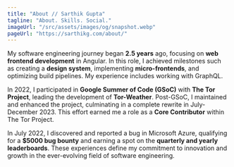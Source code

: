 ```yaml
---
title: "About // Sarthik Gupta"
tagline: "About. Skills. Social."
imageUrl: "/src/assets/images/og/snapshot.webp"
pageUrl: "https://sarthikg.com/about/"
---
```


My software engineering journey began **2.5 years** ago, focusing on **web frontend development** in Angular. In this role, I achieved milestones such as creating a **design system**, implementing **micro-frontends**, and optimizing build pipelines. My experience includes working with GraphQL.

In 2022, I participated in **Google Summer of Code (GSoC)** with **The Tor Project**, leading the development of **Tor-Weather**. Post-GSoC, I maintained and enhanced the project, culminating in a complete rewrite in July-December 2023. This effort earned me a role as a **Core Contributor** within The Tor Project.

In July 2022, I discovered and reported a bug in Microsoft Azure, qualifying for a **$5000 bug bounty** and earning a spot on the **quarterly and yearly leaderboards**. These experiences define my commitment to innovation and growth in the ever-evolving field of software engineering.
